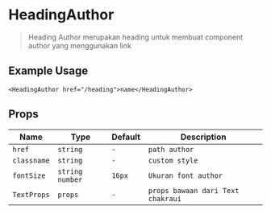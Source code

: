 # HeadingAuthor
> Heading Author merupakan heading untuk membuat component author yang menggunakan link

## Example Usage
```tsx
<HeadingAuthor href="/heading">name</HeadingAuthor>
```

## Props
| Name         | Type            | Default        | Description                                        |
| ------------ | --------------- | -------------- | -------------------------------------------------- |
| `href`     | `string`       |   `-`      | `path author`		|
| `classname`     | `string`       |   `-`      | `custom style`		|
| `fontSize`     | `string` `number`       |   `16px`      | `Ukuran font author`		|
| `TextProps`     | `props`       |   `-`      | `props bawaan dari Text chakraui`		|

